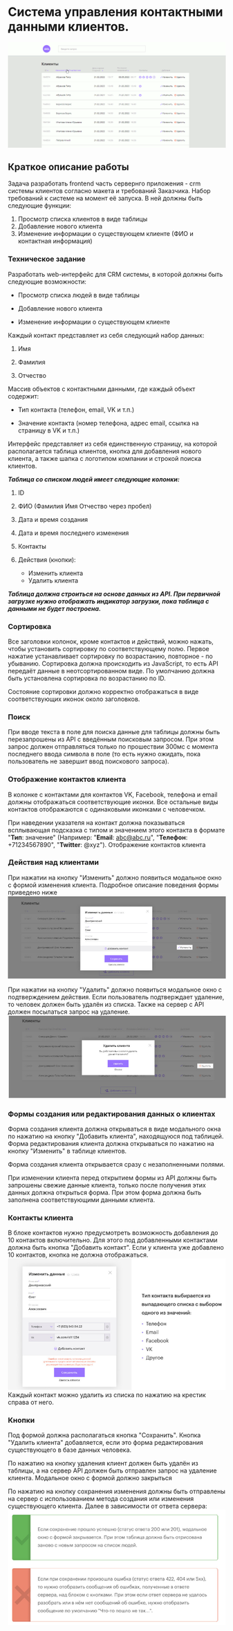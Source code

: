 ﻿# Система управления контактными данными клиентов.
  ![image](https://github.com/Alekseyshing/clients/blob/main/img/clients.gif)
## Краткое описание работы
Задача разработать frontend часть сервернго приложения - crm системы клиентов согласно макета и требований Заказчика.
Набор требований к системе на момент её запуска. В ней должны быть следующие функции:

1. Просмотр списка клиентов в виде таблицы
2. Добавление нового клиента
3. Изменение информации о существующем клиенте (ФИО и контактная информация)

### Техническое задание
Разработать web-интерфейс для CRM системы, в которой должны быть следующие
возможности:


* Просмотр списка людей в виде таблицы

* Добавление нового клиента

* Изменение информации о существующем клиенте


Каждый контакт представляет из себя следующий набор данных:

1. Имя

2. Фамилия

3. Отчество

Массив объектов с контактными данными, где каждый объект содержит:

* Тип контакта (телефон, email, VK и т.п.)

* Значение контакта (номер телефона, адрес email, ссылка на страницу в VK и т.п.)

Интерфейс представляет из себя единственную страницу, на которой располагается
таблица клиентов, кнопка для добавления нового клиента, а также шапка с логотипом
компании и строкой поиска клиентов.

***Таблица со списком людей имеет следующие колонки:***

1. ID

2. ФИО (Фамилия Имя Отчество через пробел)

3. Дата и время создания

4. Дата и время последнего изменения

5. Контакты

6. Действия (кнопки):

      * Изменить клиента
      * Удалить клиента

***Таблица должна строиться на основе данных из API. При первичной загрузке нужно отображать индикатор загрузки, пока таблица с данными не будет построена.***

### Сортировка

Все заголовки колонок, кроме контактов и действий, можно нажать, чтобы
установить сортировку по соответствующему полю. Первое нажатие
устанавливает сортировку по возрастанию, повторное - по убыванию.
Сортировка должна происходить из JavaScript, то есть API передаёт данные
в неотсортированном виде. По умолчанию должна быть установлена сортировка по возрастанию по ID.

Состояние сортировки должно корректно отображаться в виде соответствующих
иконок около заголовков.

### Поиск

При вводе текста в поле для поиска данные для таблицы должны быть
перезапрошены из API с введённым поисковым запросом. При этом запрос
должен отправляться только по прошествии 300мс с момента последнего ввода
символа в поле (то есть нужно ожидать, пока пользователь не завершит ввод
поискового запроса).

### Отображение контактов клиента

В колонке с контактами для контактов VK, Facebook, телефона и email должны
отображаться соответствующие иконки. Все остальные виды контактов отображаются
с одинаковыми иконками с человечком.

При наведении указателя на контакт должна показываться
всплывающая подсказка с типом и значением этого контакта в
формате "**Тип**: значение" (Например: "**Email**: abc@abc.ru",
"**Телефон**: +71234567890", "**Twitter**: @xyz").
Отображение контактов клиента


### Действия над клиентами

При нажатии на кнопку "Изменить" должно появиться модальное окно с формой
изменения клиента. Подробное описание поведения формы приведено ниже ![приведено ниже](./img/scrin1.jpg)

При нажатии на кнопку "Удалить" должно появиться модальное окно с подтверждением
действия. Если пользователь подтверждает удаление, то человек должен быть удалён
из списка. Также на сервер с API должен посылаться запрос на удаление. ![удаление](./img/scrin2.jpg)

### Формы создания или редактирования данных о клиентах

Форма создания клиента должна открываться в виде модального окна по нажатию на
кнопку "Добавить клиента", находящуюся под таблицей. Форма редактирования
клиента должна открываться по нажатию на кнопку "Изменить" в таблице клиентов.

Форма создания клиента открывается сразу с незаполненными полями.

При изменении клиента перед открытием формы из API должны быть запрошены
свежие данные клиента, только после получения этих данных должна открыться
форма. При этом форма должна быть заполнена соответствующими данными клиента.

### Контакты клиента

В блоке контактов нужно предусмотреть возможность добавления до 10 контактов
включительно. Для этого под добавленными контактами должна быть кнопка
"Добавить контакт". Если у клиента уже добавлено 10 контактов, кнопка не должна
отображаться. ![отображаться](./img/scrin3.jpg)
Каждый контакт можно удалить из списка по нажатию на крестик справа от него.

### Кнопки

Под формой должна располагаться кнопка "Сохранить". Кнопка "Удалить клиента"
добавляется, если это форма редактирования существующего в базе данных
человека.

По нажатию на кнопку удаления клиент должен быть удалён из таблицы, а на сервер
API должен быть отправлен запрос на удаление клиента. Модальное окно с формой
должно закрыться

По нажатию на кнопку сохранения изменения должны быть отправлены на сервер с
использованием метода создания или изменения существующего клиента. Далее в
зависимости от ответа сервера: ![](./img/scrin4.jpg)
